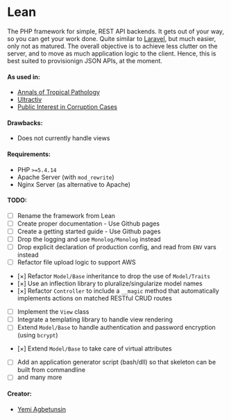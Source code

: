 Lean
====
The PHP framework for simple, REST API backends. It gets out of your way, so you can get your work done.
Quite similar to [Laravel](http://github.com/laravel/laravel), but much easier, only not as matured.
The overall objective is to achieve less clutter on the server, and to move as much application logic to the client.
Hence, this is best suited to provisionign JSON APIs, at the moment.

#### As used in:
* [Annals of Tropical Pathology](http://annalsoftropicalpathology.org)
* [Ultractiv](ultractiv.com.ng)
* [Public Interest in Corruption Cases](http://picc.com.ng)

#### Drawbacks:
* Does not currently handle views

#### Requirements:
* PHP `>=5.4.14`
* Apache Server (with `mod_rewrite`)
* Nginx Server (as alternative to Apache)

#### TODO:
* [ ] Rename the framework from Lean
* [ ] Create proper documentation - Use Github pages
* [ ] Create a getting started guide - Use Github pages
* [ ] Drop the logging and use `Monolog/Monolog` instead
* [ ] Drop explicit declaration of production config, and read from `ENV` vars instead
* [ ] Refactor file upload logic to support AWS
* [&times;] Refactor `Model/Base` inheritance to drop the use of `Model/Traits`
* [&times;] Use an inflection library to pluralize/singularize model names
* [&times;] Refactor `Controller` to include a `__magic` method that automatically implements actions on matched RESTful CRUD routes
* [ ] Implement the `View` class
* [ ] Integrate a templating library to handle view rendering
* [ ] Extend `Model/Base` to handle authentication and password encryption (using `bcrypt`)
* [&times;] Extend `Model/Base` to take care of virtual attributes
* [ ] Add an application generator script (bash/dll) so that skeleton can be built from commandline
* [ ] and many more

#### Creator:
* [Yemi Agbetunsin](https://github.com/temiyemi)